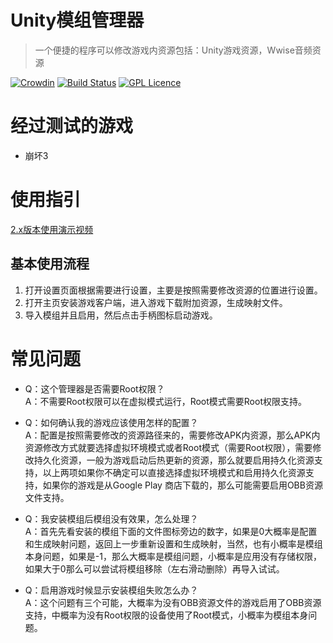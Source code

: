 # Unity模组管理器

> 一个便捷的程序可以修改游戏内资源包括：Unity游戏资源，Wwise音频资源

[![Crowdin](https://d322cqt584bo4o.cloudfront.net/unitymodmanager/localized.svg)](https://crowdin.com/project/unitymodmanager)
[![Build Status](https://travis-ci.org/xausky/UnityModManager.svg?branch=master)](https://travis-ci.org/xausky/UnityModManager)
[![GPL Licence](https://badges.frapsoft.com/os/gpl/gpl.svg?v=103)](https://opensource.org/licenses/GPL-3.0/)

# 经过测试的游戏

* 崩坏3

# 使用指引

[2.x版本使用演示视频](https://www.bilibili.com/video/av21793565/)

## 基本使用流程

1. 打开设置页面根据需要进行设置，主要是按照需要修改资源的位置进行设置。
2. 打开主页安装游戏客户端，进入游戏下载附加资源，生成映射文件。
3. 导入模组并且启用，然后点击手柄图标启动游戏。

# 常见问题

* Q：这个管理器是否需要Root权限？  
  A：不需要Root权限可以在虚拟模式运行，Root模式需要Root权限支持。
  
* Q：如何确认我的游戏应该使用怎样的配置？  
  A：配置是按照需要修改的资源路径来的，需要修改APK内资源，那么APK内资源修改方式就要选择虚拟环境模式或者Root模式（需要Root权限），需要修改持久化资源，一般为游戏启动后热更新的资源，那么就要启用持久化资源支持，以上两项如果你不确定可以直接选择虚拟环境模式和启用持久化资源支持，如果你的游戏是从Google Play 商店下载的，那么可能需要启用OBB资源文件支持。
  
* Q：我安装模组后模组没有效果，怎么处理？  
  A：首先先看安装的模组下面的文件图标旁边的数字，如果是0大概率是配置和生成映射问题，返回上一步重新设置和生成映射，当然，也有小概率是模组本身问题，如果是-1，那么大概率是模组问题，小概率是应用没有存储权限，如果大于0那么可以尝试将模组移除（左右滑动删除）再导入试试。
  
* Q：启用游戏时候显示安装模组失败怎么办？  
  A：这个问题有三个可能，大概率为没有OBB资源文件的游戏启用了OBB资源支持，中概率为没有Root权限的设备使用了Root模式，小概率为模组本身问题。

